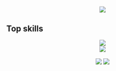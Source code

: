 <h1 align="center">
  <img src="https://readme-typing-svg.demolab.com?font=Fira+Code&weight=600&size=24&pause=1000&color=26B13A&center=true&vCenter=true&random=false&width=435&lines=Hey+there%2C+I'm+Rubens" />
</h1>
<h2>Top skills</h1>
<div align="center">
    <img src="https://skillicons.dev/icons?i=php,python,javascript,typescript,cs,mysql,sqlite,postgresql" /><br>
    <img src="https://skillicons.dev/icons?i=laravel,django,react,nextjs,nodejs,express,dotnet,bootstrap,tailwind,html,css,vscode,github,git,docker" />
</div>
<br />
<div align="center" style="margin-bottom:100px">
      <img src="https://github-readme-stats.vercel.app/api?username=Rubens1&show_icons=true&theme=dark" />
      <img src="https://github-readme-stats.vercel.app/api/top-langs?username=Rubens1&hide_progress=true&hide=css,less,scss,html&theme=dark&card_width=320" />
</div>
